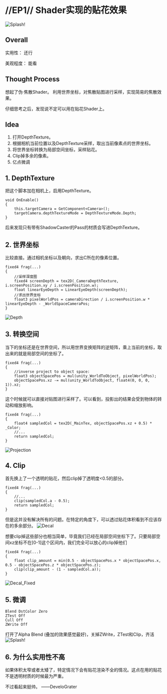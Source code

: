 # //EP1// Shader实现的贴花效果
![Splash!](./Blog/Images/splash.gif)
## Overall
实用性： 还行

美观程度： 能看

## Thought Process

想起了伪·焦散Shader。
利用世界坐标，对焦散贴图进行采样，实现简易的焦散效果。

仔细思考之后，发现说不定可以用在贴花Shader上。

## Idea
1. 打开DepthTexture。
2. 根据相机当前位置以及DepthTexture采样，取出当前像素点的世界坐标。
3. 将世界坐标转换为局部空间坐标，采样贴花。
4. Clip掉多余的像素。
5. 亿点微调

## 1. DepthTexture

把这个脚本加在相机上，启用DepthTexture。
```
void OnEnable()
{
	this.targetCamera = GetComponent<Camera>();
	targetCamera.depthTextureMode = DepthTextureMode.Depth;
}
```

后来发现只有带有ShadowCaster的Pass的材质会写进DepthTexture。

## 2. 世界坐标

比较直接。通过相机坐标以及朝向，求出C所在的像素位置。
```
fixed4 frag(...)
{
	//采样深度图
	fixed4 screenDepth = tex2D(_CameraDepthTexture, i.screenPosition.xy / i.screenPosition.w);
	float linearEyeDepth = LinearEyeDepth(screenDepth);
	//求出世界坐标
	float3 pixelWorldPos = cameraDirection / i.screenPosition.w * linearEyeDepth - _WorldSpaceCameraPos;
}
```
![Depth](./Blog/Images/EP1_2_1.jpg)

## 3. 转换空间
当下的坐标还是在世界空间，所以用世界变换矩阵的逆矩阵，乘上当前的坐标，取出来的就是局部空间的坐标了。
```
fixed4 frag(...)
{
	//inverse project to object space:
	float3 objectSpacePos = mul(unity_WorldToObject, pixelWorldPos);
	objectSpacePos.xz -= mul(unity_WorldToObject, float4(0, 0, 0, 1)).xz;
}
```

这个时候就可以直接对贴图进行采样了。可以看到，投影出的结果会受到物体的转动和缩放影响。

```
fixed4 frag(...)
{
	float4 sampledCol = tex2D(_MainTex, objectSpacePos.xz + 0.5) * _Color;
	//...
	return sampledCol;
}
```

![Projection](./Blog/Images/projection.gif)

## 4. Clip
首先换上了一个透明的贴花，然后clip掉了透明度<0.5的部分。
```
fixed4 frag(...)
{
	//...
	clip(sampledCol.a - 0.5);
	return sampledCol;
}
```
但是这并没有解决所有的问题。在特定的角度下，可以透过贴花体积看到不应该存在的多余部分。
![Decal](./Blog/Images/decal.gif)

想要clip掉这些部分也相当简单，毕竟我们已经在局部空间坐标下了。只要局部空间xz坐标不在[0-1]这个区间内，我们完全可以放心的clip掉他们

```
fixed4 frag(...)
{
	float clip_amount = min(0.5 - objectSpacePos.x * objectSpacePos.x, 0.5 - objectSpacePos.z * objectSpacePos.z);
	clip(clip_amount - (1 - sampledCol.a));
}
```

![Decal_Fixed](./Blog/Images/decal_fixed.gif)

## 5. 微调
```
Blend DstColor Zero
ZTest Off
Cull Off
ZWrite Off
```
打开了Alpha Blend (叠加的效果感觉最好)，关掉ZWrite，ZTest和Clip，齐活 
![Splash!](./Blog/Images/splash.gif)

## 6. 为什么实用性不高

如果体积太窄或者太矮了，特定情况下会有贴花渲染不全的情况。这点在用的贴花不是透明材质的时候最为严重。

不过看起来挺帅。
——DeveloGrater